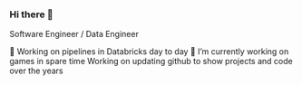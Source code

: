### Hi there 👋
Software Engineer / Data Engineer

🌱 Working on pipelines in Databricks day to day
🔭 I’m currently working on games in spare time
Working on updating github to show projects and code over the years
<!--
**YCooE/YCooE** is a ✨ _special_ ✨ repository because its `README.md` (this file) appears on your GitHub profile.

Here are some ideas to get you started:

- 🔭 I’m currently working on ...
- 🌱 I’m currently learning ...
- 👯 I’m looking to collaborate on ...
- 🤔 I’m looking for help with ...
- 💬 Ask me about ...
- 📫 How to reach me: ...
- 😄 Pronouns: ...
- ⚡ Fun fact: ...
-->
